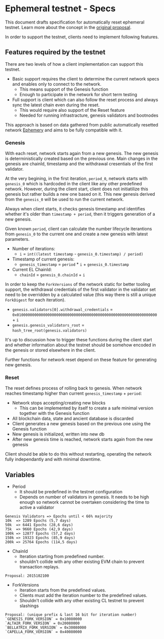 # Ephemeral testnet - Specs

This document drafts specification for automatically reset ephemeral testnet. Learn more about the concept in the [original proposal](https://notes.ethereum.org/@mario-havel/stakers-testnet). 

In order to support the testnet, clients need to implement following features. 

## Features required by the testnet

There are two levels of how a client implementation can support this testnet. 

* Basic support requires the client to determine the current network specs and enables only to connect to the network. 
    * This means support of the Genesis function
    * Enough to participate in the network for short term testing
* Full support is client which can also follow the reset process and always sync the latest chain even during the reset. 
    * This would require also support of the Reset feature
    * Needed for running infrastracture, genesis validators and bootnodes

This approach is based on data gathered from public automatically resetted network [Ephemery](https://ephemery.pk910.de/) and aims to be fully compatible with it. 

### Genesis 

With each reset, network starts again from a new genesis. The new genesis is deterministically created based on the previous one. Main changes in the genesis are chainId, timestamp and the withdrawal cresentials of the first validator. 

At the very begining, in the first iteration, `period_0`, network starts with `genesis_0` which is hardcoded in the client like any other predefined network. However, during the client start, client does not initiatilize this genesis but rather builds a new one based on it. This new genesis derived from the `genesis_0` will be used to run the current network. 

Always when client starts, it checks genesis timestamp and identifies whether it's older than `timestamp + period`, then it triggers generation of a new genesis. 

Given known `period`, client can calculate the number lifecycle iterantions from `genesis_0` to the current one and create a new genesis with latest parameters. 

* Number of iterations:
    *  `i` = `int((latest timestamp` - `genesis_0.timestamp) / period)`
* Timestamp of current genesis:
    * `genesis_timestamp` = `period` * `i` + `genesis_0.timestamp`
* Current EL ChainId:
    * `chainId` = `genesis_0.chainId` + `i`

In order to keep the `ForkVersions` of the network static for better tooling support, the withdrawal credentials of the first validator in the validator set need to be overridden by a calculated value (this way there is still a unique `ForkDigest` for each iteration).
* `genesis.validators[0].withdrawal_credentials` = `0x0100000000000000000000000000000000000000000000000000000000000000` + `i`
* `genesis.genesis_validators_root` =  `hash_tree_root(genesis.validators)`

It's up to discussion how to trigger these functions during the client start and whether information about the testnet should be somehow encoded in the genesis or stored elsewhere in the client. 

Further functions for network reset depend on these feature for generating new genesis.


### Reset

The reset defines process of rolling back to genesis.
When network reaches timestamp higher than current `genesis_timestamp` + `period`:

- Network stops accepting/creating new blocks
    - This can be implemented by itself to create a safe minimal version together with the Genesis function
- All blockchain data, state and ancient database is discarded 
- Client generates a new genesis based on the previous one using the Genesis function
- New genesis is initialized, written into new db
- After new genesis time is reached, network starts again from the new genesis

Client should be able to do this without restarting, operating the network fully independantly and with minimal downtime. 

## Variables

- Period 
    - It should be predefined in the testnet configuration
    - Depends on number of validators in genesis. It needs to be high enough so network cannot be overtaken considering the time to active a validator
```
Genesis Validators => Epochs until < 66% majority
10k  => 1289 Epochs (5,7 days)
50k  => 6441 Epochs (28,6 days)
75k  => 9660 Epochs (42,9 days)
100k => 12877 Epochs (57,2 days)
150k => 19323 Epochs (85,9 days)
200k => 25764 Epochs (114,5 days)
```
- ChainId 
    - Iteration starting from predefined number.
    - shouldn't collide with any other existing EVM chain to prevent transaction replays.
```
Proposal: 2015102100
```

- ForkVersions
    - Iteration starts from the predefined values.
    - Clients must add the iteration number to the predefined values.
    - Shouldn't collide with any other existing CL testnet to prevent slashings
```
Proposal: (unique prefix & last 16 bit for iteration number)
`GENESIS_FORK_VERSION` = 0x10080000
`ALTAIR_FORK_VERSION` = 0x20080000
`BELLATRIX_FORK_VERSION` = 0x30080000
`CAPELLA_FORK_VERSION` = 0x40080000
```
